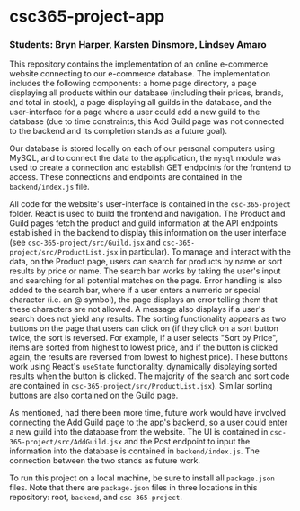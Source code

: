 # csc365-project-app
### Students: Bryn Harper, Karsten Dinsmore, Lindsey Amaro

This repository contains the implementation of an online e-commerce website connecting to our e-commerce database. The implementation includes the following components: a home page directory, a page displaying all products within our database (including their prices, brands, and total in stock), a page displaying all guilds in the database, and the user-interface for a page where a user could add a new guild to the database (due to time constraints, this Add Guild page was not connected to the backend and its completion stands as a future goal). 

Our database is stored locally on each of our personal computers using MySQL, and to connect the data to the application, the `mysql` module was used to create a connection and establish GET endpoints for the frontend to access. These connections and endpoints are contained in the `backend/index.js` file. 

All code for the website's user-interface is contained in the `csc-365-project` folder. React is used to build the frontend and navigation. The Product and Guild pages fetch the product and guild information at the API endpoints established in the backend to display this information on the user interface (see `csc-365-project/src/Guild.jsx` and `csc-365-project/src/ProductList.jsx` in particular). To manage and interact with the data, on the Product page, users can search for products by name or sort results by price or name. The search bar works by taking the user's input and searching for all potential matches on the page. Error handling is also added to the search bar, where if a user enters a numeric or special character (i.e. an @ symbol), the page displays an error telling them that these characters are not allowed. A message also displays if a user's search does not yield any results. The sorting functionality appears as two buttons on the page that users can click on (if they click on a sort button twice, the sort is reversed. For example, if a user selects "Sort by Price", items are sorted from highest to lowest price, and if the button is clicked again, the results are reversed from lowest to highest price).  These buttons work using React's `useState` functionality, dynamically displaying sorted results when the button is clicked. The majority of the search and sort code are contained in `csc-365-project/src/ProductList.jsx`). Similar sorting buttons are also contained on the Guild page.

As mentioned, had there been more time, future work would have involved connecting the Add Guild page to the app's backend, so a user could enter a new guild into the database from the website. The UI is contained in  `csc-365-project/src/AddGuild.jsx` and the Post endpoint to input the information into the database is contained in `backend/index.js`. The connection between the two stands as future work. 

To run this project on a local machine, be sure to install all `package.json` files. Note that there are `package.json` files in three locations in this repository: root, `backend`, and `csc-365-project`. 
